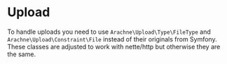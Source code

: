 Upload
====

To handle uploads you need to use `Arachne\Upload\Type\FileType` and `Arachne\Upload\Constraint\File` instead of their originals from Symfony. These classes are adjusted to work with nette/http but otherwise they are the same.
